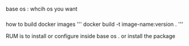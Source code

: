 base os : whcih os you want

###

how to build docker images
'''
docker build -t image-name:version .
'''

RUM is to install or configure inside base os .
or install the package
